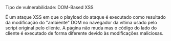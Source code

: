 Tipo de vulnerabilidade: DOM-Based XSS

É um ataque XSS em que o playload do ataque é executado como resultado da modificação do "ambiente" DOM no navegador da vítima usado pelo script original pelo cliente. A página não muda mas o código do lado do cliente é executado de forma diferente devido às modificações maliciosas.
